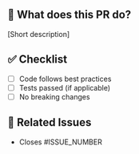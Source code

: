 ## 📌 What does this PR do?
[Short description]

## ✅ Checklist
- [ ] Code follows best practices
- [ ] Tests passed (if applicable)
- [ ] No breaking changes

## 🔗 Related Issues
- Closes #ISSUE_NUMBER

